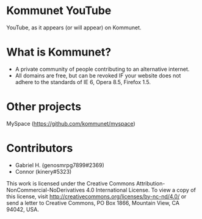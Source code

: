 # Kommunet YouTube
YouTube, as it appears (or will appear) on Kommunet.

# What is Kommunet?
- A private community of people contributing to an alternative internet.
- All domains are free, but can be revoked IF your website does not adhere to the standards of IE 6, Opera 8.5, Firefox 1.5.

# Other projects
MySpace (https://github.com/kommunet/myspace)

# Contributors
- Gabriel H. (genosmrpg7899#2369)
- Connor (kinery#5323)

This work is licensed under the Creative Commons Attribution-NonCommercial-NoDerivatives 4.0 International License. To view a copy of this license, visit http://creativecommons.org/licenses/by-nc-nd/4.0/ or send a letter to Creative Commons, PO Box 1866, Mountain View, CA 94042, USA.
